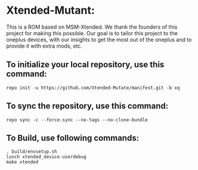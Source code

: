 


Xtended-Mutant:
====================
This is a ROM based on MSM-Xtended. We thank the founders of this project for making this possible.
Our goal is to tailor this project to the oneplus devices, with our insights to get the most out of the oneplus and to provide it with extra mods, etc.


To initialize your local repository, use this command:
-----------------------------------------------------

    repo init -u https://github.com/Xtended-Mutate/manifest.git -b xq

To sync the repository, use this command:
-----------------------------------------

    repo sync -c --force-sync --no-tags --no-clone-bundle 

To Build, use following commands:
---------------------------------
    
    . build/envsetup.sh
    lunch xtended_device-userdebug
    make xtended

